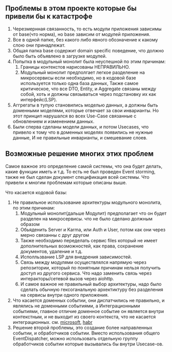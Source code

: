 Проблемы в этом проекте которые бы привели бы к катастрофе
------------

1) Черезмернная связанность, то есть модули приложения зависимы от base(что норма), но base зависим от модулей приложения. 
2) Все в одной папке, без какого либо явного обозначение к какому слою они принадлежат. 
3) Общая папка base содержит domain specific поведение, что должно было быть объявлено в загрузке модулей. 
4) Попытка в модульный монолит была неуспешной по этим причинам:
   1) Границы контекстов нарисованы НЕПРАВИЛЬНО. 
   2) Модульный монолит предполгает легкое разделение на микросервисы если необходимо, но в кодовой базе используется только одна база данных, 
      Также самое критическое, что все DTO, Entity, и Aggregate связаны между собой, хоть и должны связываться через подстановку их как интерфейс(LSP). 
5) Аггрегаты в тупую становились моделью данных, а должны быть доменными моделями, которые отвечает за свои инварианты. 
   Но этот принцип нарушался во всех Use-Case связанные с обновлением и изменением данных. 
6) Были сперва сделаны модели данных, и потом Usecases, что привело к тому что в доменных моделях появились не нужные данные, 
   И не правильные инварианты, и смешевание слоев.

Возможные решение многих этих проблем 
------------
Самое важное это определение самой системы, что она будет делать, какие функции иметь и т.д.
То есть не был проведен Event storming, также не был сделан документ спецификация всей системы.
Что привели к многим проблемам которые описаны выше.

Что касается кодовой базы: 
1) Не правильное использование архитектуры модульного монолита, по этим причинам: 
   1) Модульный монолит(дальше Модулит) предполагает что он будет разделен на микросервисы. что не было сделано должным образом 
   2) Обьяденить Server и Karma, или Auth и User, потом как они через мерно связанны с друг другом 
   3) Также необходимо переделать сервис files который не имеет дополнительных возможностей, как права, сохранение документов, удаление и т.д.  
   4) Исполльзвание LSP для внедрения зависимостей. 
   5) Связь между модулями осуществлялся напрямую через репозитории, который по понятным причинам нельзя получить доступ из другого сервиса. 
      Что надо заменить связь через интеракторы/сетевой вызов через aiohttp. 
   6) И самое важное не правильный выбор архитектуры, надо было сделать обычную гексоганальную архектиктуру без разделения 
      на сервисы внутри одного приложения. 
2) Что касается доменных событии, они диспатчились не правильно, и являлись не доменными событиями, а 
   Интеграционными событиями, главное отличие доменное событие он является внутри контекстным, 
   и не выходит из своего контекста, что не касается интеграционных. см. [microsoft](https://learn.microsoft.com/ru-ru/dotnet/architecture/microservices/microservice-ddd-cqrs-patterns/domain-events-design-implementation), [habr](https://habr.com/ru/companies/ispring/articles/569648/)
3) Решение второй проблемы, это создание более направленных событии, и обработчиков событии. 
   Вместо использования общего EventDispatcher, можно использовать отдельную группу обработчиков событии которые вызывались бы 
   внутри Usecase-ов.  